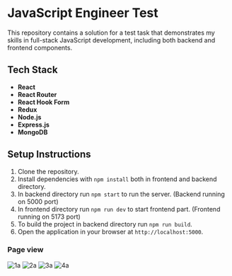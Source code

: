 # JavaScript Engineer Test
This repository contains a solution for a test task that demonstrates my skills in full-stack JavaScript development, including both backend and frontend components.

## Tech Stack

- **React**
- **React Router**
- **React Hook Form**
- **Redux**
- **Node.js**
- **Express.js**
- **MongoDB**

## Setup Instructions
1. Clone the repository.
2. Install dependencies with `npm install` both in frontend and backend directory.
3. In backend directory run `npm start` to run the server. (Backend running on 5000 port)
4. In frontend directory run `npm run dev` to start frontend part. (Frontend running on 5173 port)
5. To build the project in backend directory run `npm run build`.
6. Open the application in your browser at `http://localhost:5000`.

### Page view

![1a](https://github.com/user-attachments/assets/7b029c43-5990-45bd-ab97-83a2c0d4c162)
![2a](https://github.com/user-attachments/assets/d2f64c9b-0ed8-4370-9c8b-c4c8c42e8d47)
![3a](https://github.com/user-attachments/assets/e9d7cdd0-f020-4053-97cb-9f0f521c8018)
![4a](https://github.com/user-attachments/assets/aa5eb9af-7b5e-4908-bef2-d52d6a6543e8)
